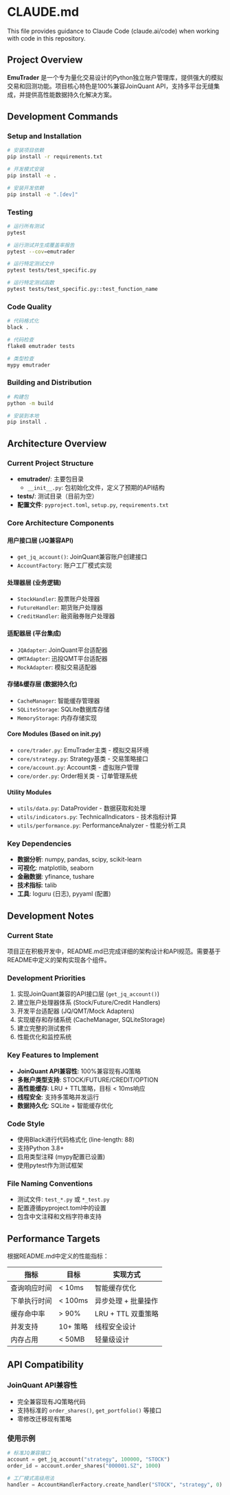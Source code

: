 # CLAUDE.md

This file provides guidance to Claude Code (claude.ai/code) when working with code in this repository.

## Project Overview

**EmuTrader** 是一个专为量化交易设计的Python独立账户管理库，提供强大的模拟交易和回测功能。项目核心特色是100%兼容JoinQuant API，支持多平台无缝集成，并提供高性能数据持久化解决方案。

## Development Commands

### Setup and Installation
```bash
# 安装项目依赖
pip install -r requirements.txt

# 开发模式安装
pip install -e .

# 安装开发依赖
pip install -e ".[dev]"
```

### Testing
```bash
# 运行所有测试
pytest

# 运行测试并生成覆盖率报告
pytest --cov=emutrader

# 运行特定测试文件
pytest tests/test_specific.py

# 运行特定测试函数
pytest tests/test_specific.py::test_function_name
```

### Code Quality
```bash
# 代码格式化
black .

# 代码检查
flake8 emutrader tests

# 类型检查
mypy emutrader
```

### Building and Distribution
```bash
# 构建包
python -m build

# 安装到本地
pip install .
```

## Architecture Overview

### Current Project Structure
- **emutrader/**: 主要包目录
  - `__init__.py`: 包初始化文件，定义了预期的API结构
- **tests/**: 测试目录（目前为空）
- **配置文件**: `pyproject.toml`, `setup.py`, `requirements.txt`

### Core Architecture Components

#### 用户接口层 (JQ兼容API)
- `get_jq_account()`: JoinQuant兼容账户创建接口
- `AccountFactory`: 账户工厂模式实现

#### 处理器层 (业务逻辑)
- `StockHandler`: 股票账户处理器
- `FutureHandler`: 期货账户处理器  
- `CreditHandler`: 融资融券账户处理器

#### 适配器层 (平台集成)
- `JQAdapter`: JoinQuant平台适配器
- `QMTAdapter`: 迅投QMT平台适配器
- `MockAdapter`: 模拟交易适配器

#### 存储&缓存层 (数据持久化)
- `CacheManager`: 智能缓存管理器
- `SQLiteStorage`: SQLite数据库存储
- `MemoryStorage`: 内存存储实现

#### Core Modules (Based on __init__.py)
- `core/trader.py`: EmuTrader主类 - 模拟交易环境
- `core/strategy.py`: Strategy基类 - 交易策略接口
- `core/account.py`: Account类 - 虚拟账户管理
- `core/order.py`: Order相关类 - 订单管理系统

#### Utility Modules  
- `utils/data.py`: DataProvider - 数据获取和处理
- `utils/indicators.py`: TechnicalIndicators - 技术指标计算
- `utils/performance.py`: PerformanceAnalyzer - 性能分析工具

### Key Dependencies
- **数据分析**: numpy, pandas, scipy, scikit-learn
- **可视化**: matplotlib, seaborn  
- **金融数据**: yfinance, tushare
- **技术指标**: talib
- **工具**: loguru (日志), pyyaml (配置)

## Development Notes

### Current State
项目正在积极开发中，README.md已完成详细的架构设计和API规范。需要基于README中定义的架构实现各个组件。

### Development Priorities
1. 实现JoinQuant兼容的API接口层 (`get_jq_account()`)
2. 建立账户处理器体系 (Stock/Future/Credit Handlers)
3. 开发平台适配器 (JQ/QMT/Mock Adapters)
4. 实现缓存和存储系统 (CacheManager, SQLiteStorage)
5. 建立完整的测试套件
6. 性能优化和监控系统

### Key Features to Implement
- **JoinQuant API兼容性**: 100%兼容现有JQ策略
- **多账户类型支持**: STOCK/FUTURE/CREDIT/OPTION
- **高性能缓存**: LRU + TTL策略，目标 < 10ms响应
- **线程安全**: 支持多策略并发运行
- **数据持久化**: SQLite + 智能缓存优化

### Code Style
- 使用Black进行代码格式化 (line-length: 88)
- 支持Python 3.8+
- 启用类型注释 (mypy配置已设置)
- 使用pytest作为测试框架

### File Naming Conventions
- 测试文件: `test_*.py` 或 `*_test.py`
- 配置遵循pyproject.toml中的设置
- 包含中文注释和文档字符串支持

## Performance Targets

根据README.md中定义的性能指标：

| 指标 | 目标 | 实现方式 |
|------|------|----------|
| 查询响应时间 | < 10ms | 智能缓存优化 |
| 下单执行时间 | < 100ms | 异步处理 + 批量操作 |
| 缓存命中率 | > 90% | LRU + TTL 双重策略 |
| 并发支持 | 10+ 策略 | 线程安全设计 |
| 内存占用 | < 50MB | 轻量级设计 |

## API Compatibility

### JoinQuant API兼容性
- 完全兼容现有JQ策略代码
- 支持标准的 `order_shares()`, `get_portfolio()` 等接口
- 零修改迁移现有策略

### 使用示例
```python
# 标准JQ兼容接口
account = get_jq_account("strategy", 100000, "STOCK")
order_id = account.order_shares("000001.SZ", 1000)

# 工厂模式高级用法
handler = AccountHandlerFactory.create_handler("STOCK", "strategy", 0)
```